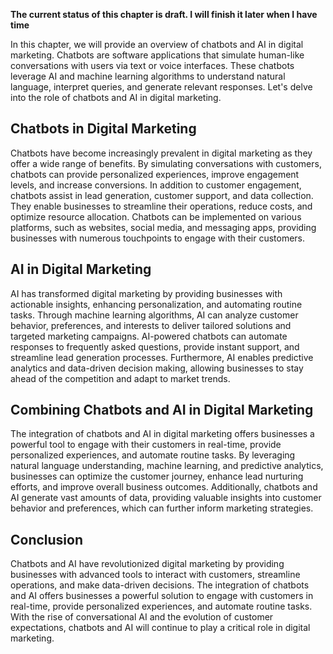 **The current status of this chapter is draft. I will finish it later when I have time**

In this chapter, we will provide an overview of chatbots and AI in digital marketing. Chatbots are software applications that simulate human-like conversations with users via text or voice interfaces. These chatbots leverage AI and machine learning algorithms to understand natural language, interpret queries, and generate relevant responses. Let's delve into the role of chatbots and AI in digital marketing.

**Chatbots in Digital Marketing**
---------------------------------

Chatbots have become increasingly prevalent in digital marketing as they offer a wide range of benefits. By simulating conversations with customers, chatbots can provide personalized experiences, improve engagement levels, and increase conversions. In addition to customer engagement, chatbots assist in lead generation, customer support, and data collection. They enable businesses to streamline their operations, reduce costs, and optimize resource allocation. Chatbots can be implemented on various platforms, such as websites, social media, and messaging apps, providing businesses with numerous touchpoints to engage with their customers.

**AI in Digital Marketing**
---------------------------

AI has transformed digital marketing by providing businesses with actionable insights, enhancing personalization, and automating routine tasks. Through machine learning algorithms, AI can analyze customer behavior, preferences, and interests to deliver tailored solutions and targeted marketing campaigns. AI-powered chatbots can automate responses to frequently asked questions, provide instant support, and streamline lead generation processes. Furthermore, AI enables predictive analytics and data-driven decision making, allowing businesses to stay ahead of the competition and adapt to market trends.

**Combining Chatbots and AI in Digital Marketing**
--------------------------------------------------

The integration of chatbots and AI in digital marketing offers businesses a powerful tool to engage with their customers in real-time, provide personalized experiences, and automate routine tasks. By leveraging natural language understanding, machine learning, and predictive analytics, businesses can optimize the customer journey, enhance lead nurturing efforts, and improve overall business outcomes. Additionally, chatbots and AI generate vast amounts of data, providing valuable insights into customer behavior and preferences, which can further inform marketing strategies.

**Conclusion**
--------------

Chatbots and AI have revolutionized digital marketing by providing businesses with advanced tools to interact with customers, streamline operations, and make data-driven decisions. The integration of chatbots and AI offers businesses a powerful solution to engage with customers in real-time, provide personalized experiences, and automate routine tasks. With the rise of conversational AI and the evolution of customer expectations, chatbots and AI will continue to play a critical role in digital marketing.

